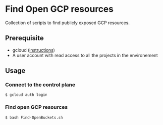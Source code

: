# Find Open GCP resources

Collection of scripts to find publicly exposed GCP resources. 


## Prerequisite

- gcloud ([instructions](https://cloud.google.com/sdk/docs/install#deb))
- A user account with read access to all the projects in the environement


## Usage

### Connect to the control plane

`$ gcloud auth login`

### Find open GCP resources

`$ bash Find-OpenBuckets.sh`
